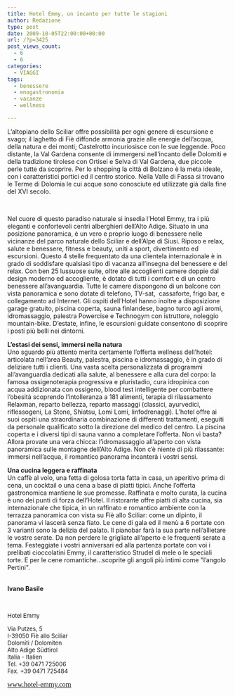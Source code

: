 ```yaml
---
title: Hotel Emmy, un incanto per tutte le stagioni
author: Redazione
type: post
date: 2009-10-05T22:00:00+00:00
url: /?p=3425
post_views_count:
  - 6
  - 6
categories:
  - VIAGGI
tags:
  - benessere
  - enogastronomia
  - vacanze
  - wellness

---
```

L&#8217;altopiano dello Sciliar offre possibilit&agrave; per ogni genere di escursione e svago; il laghetto di Fi&egrave; diffonde armonia grazie alle energie dell&#8217;acqua, della natura e dei monti; Castelrotto incuriosisce con le sue leggende. Poco distante, la Val Gardena consente di immergersi nell&#8217;incanto delle Dolomiti e della tradizione tirolese con Ortisei e Selva di Val Gardena, due piccole perle tutte da scoprire. Per lo shopping la citt&agrave; di Bolzano &egrave; la meta ideale, con i caratteristici portici ed il centro storico. Nella Valle di Fassa si trovano le Terme di Dolomia le cui acque sono conosciute ed utilizzate gi&agrave; dalla fine del XVI secolo.

&nbsp;

Nel cuore di questo paradiso naturale si insedia l&#8217;Hotel Emmy, tra i pi&ugrave; eleganti e confortevoli centri alberghieri dell&#8217;Alto Adige. Situato in una posizione panoramica, &egrave; un vero e proprio luogo di benessere nelle vicinanze del parco naturale dello Sciliar e dell&#8217;Alpe di Siusi. Riposo e relax, salute e benessere, fitness e beauty, uniti a sport, divertimento ed escursioni. Questo 4 stelle frequentato da una clientela internazionale &egrave; in grado di soddisfare qualsiasi tipo di vacanza all&#8217;insegna del benessere e del relax. Con ben 25 lussuose suite, oltre alle accoglienti camere doppie dal design moderno ed accogliente, &egrave; dotato di tutti i comfort e di un centro benessere all&#8217;avanguardia. Tutte le camere dispongono di un balcone con vista panoramica e sono dotate di telefono, TV&#45;sat,&nbsp; cassaforte, frigo bar, e collegamento ad Internet. Gli ospiti dell&#8217;Hotel hanno inoltre a disposizione garage gratuito, piscina coperta, sauna finlandese, bagno turco agli aromi, idromassaggio, palestra Powercise e Technogym con istruttore, noleggio mountain&#45;bike. D&#8217;estate, infine, le escursioni guidate consentono di scoprire i posti pi&ugrave; belli nei dintorni.

**L&#8217;estasi dei sensi, immersi nella natura**  
Uno sguardo pi&ugrave; attento merita certamente l&#8217;offerta wellness dell&#8217;hotel: articolata nell&#8217;area Beauty, palestra, piscina e idromassaggio, &egrave; in grado di deliziare tutti i clienti. Una vasta scelta personalizzata di programmi all&#8217;avanguardia dedicati alla salute, al benessere e alla cura del corpo: la famosa ossigenoterapia progressiva e pluristadio, cura idropinica con acqua addizionata con ossigeno, blood test intelligente per combattere l&#8217;obesit&agrave; scoprendo l&rsquo;intolleranza a 181 alimenti, terapia di rilassamento Relaxman, reparto bellezza, reparto massaggi (classici, ayurvedici, riflessogeni, La Stone, Shiatsu, Lomi Lomi, linfodrenaggi). L&rsquo;hotel offre ai suoi ospiti una straordinaria combinazione di differenti trattamenti, eseguiti da personale qualificato sotto la direzione del medico del centro. La piscina coperta e i diversi tipi di sauna vanno a completare l&#8217;offerta. Non vi basta? Allora provate una vera chicca: l&#8217;idromassaggio all&#8217;aperto con vista panoramica sulle montagne dell&#8217;Alto Adige. Non c&#8217;&egrave; niente di pi&ugrave; rilassante: immersi nell&#8217;acqua, il romantico panorama incanter&agrave; i vostri sensi.

**Una cucina leggera e raffinata**  
Un caff&egrave; al volo, una fetta di golosa torta fatta in casa, un aperitivo prima di cena, un cocktail o una cena a base di piatti tipici. Anche l&#8217;offerta gastronomica mantiene le sue promesse. Raffinata e molto curata, la cucina &egrave; uno dei punti di forza dell&#8217;Hotel. Il ristorante offre piatti di alta cucina, sia internazionale che tipica, in un raffinato e romantico ambiente con la terrazza panoramica con vista su Fi&egrave; allo Sciliar: come un dipinto, il panorama vi lascer&agrave; senza fiato. Le cene di gala ed il men&ugrave; a 6 portate con 3 varianti sono la delizia del palato. Il pianobar far&agrave; la sua parte nell&#8217;allietare le vostre serate. Da non perdere le grigliate all&#8217;aperto e le frequenti serate a tema. Festeggiate i vostri anniversari ed alla partenza portate con voi i prelibati cioccolatini Emmy, il caratteristico Strudel di mele o le speciali torte. E per le cene romantiche&#8230;scoprite gli angoli pi&ugrave; intimi come "l&#8217;angolo Pertini".  
&nbsp;

**Ivano Basile**

&nbsp;

<span style="font&#45;size: small; ">Hotel Emmy</span>

<span style="font&#45;size: small; ">Via Putzes, 5<br /> I&#45;39050 Fi&egrave; allo Sciliar<br /> Dolomiti /&nbsp;Dolomiten<br /> Alto Adige S&uuml;dtirol<br /> Italia&nbsp;</span><a style="text&#45;decoration: none; color: rgb(152, 35, 1); " href="https://www.hotel&#45;emmy.com/generator/data/sitemap.html"><span style="font&#45;size: small; ">&#45;</span></a><span style="font&#45;size: small; ">&nbsp;Italien<br /> Tel.&nbsp;<span class="skype_tb_injection"><span class="skype_tb_injectionIn"><span class="skype_tb_innerText">+39&nbsp;0471&nbsp;725006</span></span></span>&nbsp;<br /> Fax. +39 0471 725484</span>

<p align="left" style="margin&#45;bottom: 0.5cm">
  <font face="Times New Roman, serif"><font size="3"><a href="https://www.hotel&#45;emmy.com">www.hotel&#45;emmy.com</a> </font></font>
</p>